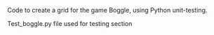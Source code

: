 Code to create a grid for the game Boggle, using Python unit-testing.

Test_boggle.py file used for testing section
